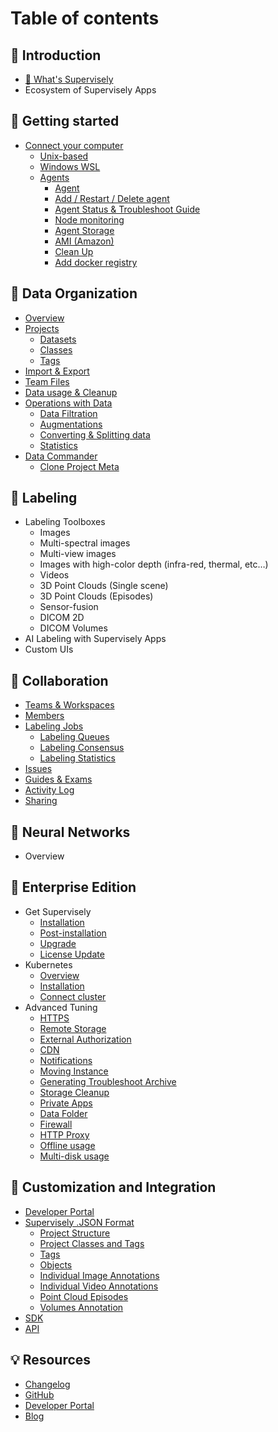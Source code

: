 # Table of contents
## 📌 Introduction
* [🤖 What's Supervisely](README.md)
* Ecosystem of Supervisely Apps

## 📌 Getting started
* [Connect your computer](getting-started/connect-your-computer/README.md)
  * [Unix-based](getting-started/connect-your-computer/unix-based/unix-based.md)
  * [Windows WSL](getting-started/connect-your-computer/windows-wsl/windows-wsl.md)
  * [Agents](getting-started/connect-your-computer/agents/README.md)
      * [Agent](getting-started/connect-your-computer/agents/agent/agent.md)
      * [Add / Restart / Delete agent](getting-started/connect-your-computer/agents/add_delete_node/add_delete_node.md)
      * [Agent Status & Troubleshoot Guide](getting-started/connect-your-computer/agents/status_and_troubleshooting/status.md)
      * [Node monitoring](getting-started/connect-your-computer/agents/manage/manage.md)
      * [Agent Storage](getting-started/connect-your-computer/agents/agent-storage/agent-storage.md)
      * [AMI (Amazon)](getting-started/connect-your-computer/agents/ami/README.md)
      * [Clean Up](getting-started/connect-your-computer/agents/clean_up/clean_up.md)
      * [Add docker registry](getting-started/connect-your-computer/agents/custom-docker-registry/README.md)

## 📂 Data Organization
* [Overview](data-organization/overview.md)
* [Projects](data-organization/project/projects.md)
    * [Datasets](data-organization/project/datasets/datasets.md)
    * [Classes](data-organization/project/classes/classes.md)
    * [Tags](data-organization/project/tags/tags.md)
* [Import & Export](data-organization/import-export.md)
* [Team Files](data-organization/team-files/README.md)
* [Data usage & Cleanup](data-organization/storage/README.md)
* [Operations with Data](/data-organization/Operations-with-Data/README.md)
  * [Data Filtration](/data-organization/Operations-with-Data/data-filtration.md)
  * [Augmentations](/data-organization/Operations-with-Data/Augmentations.md)
  * [Converting & Splitting data](/data-organization/Operations-with-Data/Converting-Splitdata.md)
  * [Statistics](/data-organization/Operations-with-Data/Statistics.md)
* [Data Commander](data-organization/data-commander/README.md)
    * [Clone Project Meta](data-organization/data-commander/clone-meta.md)

## 📝 Labeling

* Labeling Toolboxes 
  * Images
  * Multi-spectral images
  * Multi-view images
  * Images with high-color depth (infra-red, thermal, etc…)
  * Videos
  * 3D Point Clouds (Single scene)
  * 3D Point Clouds (Episodes)
  * Sensor-fusion
  * DICOM 2D
  * DICOM Volumes
* AI Labeling with Supervisely Apps
* Custom UIs

## 🤝 Collaboration

* [Teams & Workspaces](collaboration/teams.md)
* [Members](collaboration/members.md)
* [Labeling Jobs](labeling/jobs/README.md)
  * [Labeling Queues](labeling/jobs/Labeling-Queues.md)
  * [Labeling Consensus](labeling/jobs/Labeling-Consensus.md)
  * [Labeling Statistics](labeling/jobs/Labeling-Statistics.md)
* [Issues](labeling/issues/README.md)
* [Guides & Exams](labeling/exams/README.md)
* [Activity Log](collaboration/Activity-Log.md)
* [Sharing](collaboration/sharing.md)



## 🔮 Neural Networks

* Overview


## 👔 Enterprise Edition

* Get Supervisely
    * [Installation](enterprise/installation/README.md)
    * [Post-installation](enterprise/post-installation/README.md)
    * [Upgrade](enterprise/update/upgrade.md)
    * [License Update](enterprise/updating-the-license/README.md)
* Kubernetes
    * [Overview](enterprise/kubernetes/overview.md)
    * [Installation](enterprise/kubernetes/installation.md)
    * [Connect cluster](enterprise/kubernetes/agent.md)
* Advanced Tuning
    * [HTTPS](enterprise/https/index.md)
    * [Remote Storage](enterprise/s3/README.md)
    * [External Authorization](enterprise/auth/index.md)
    * [CDN](enterprise/cdn/README.md)
    * [Notifications](enterprise/notifications/README.md)
    * [Moving Instance](enterprise/moving/README.md)
    * [Generating Troubleshoot Archive](enterprise/troubleshoot/generating_ts_archive.md)
    * [Storage Cleanup](enterprise/cleanup/README.md)
    * [Private Apps](enterprise/private-apps/README.md)
    * [Data Folder](enterprise/data-folder/README.md)
    * [Firewall](enterprise/firewall/README.md)
    * [HTTP Proxy](enterprise/http-proxy/README.md)
    * [Offline usage](enterprise/offline-usage/README.md)
    * [Multi-disk usage](enterprise/multi-disk/README.md)

## 🔧 Customization and Integration 

* [Developer Portal](https://developer.supervisely.com/)
* [Supervisely .JSON Format](data-organization/Annotation-JSON-format/00_ann_format_navi.md)
    * [Project Structure](data-organization/Annotation-JSON-format/01_Project_Structure_new.md)
    * [Project Classes and Tags](data-organization/Annotation-JSON-format/Project_Classes_And_Tags.md)
    * [Tags](data-organization/Annotation-JSON-format/Supervisely_format_tags.md)
    * [Objects](data-organization/Annotation-JSON-format/Supervisely_Format_objects.md)
    * [Individual Image Annotations](data-organization/Annotation-JSON-format/Supervisely_format_images.md)
    * [Individual Video Annotations](data-organization/Annotation-JSON-format/06_Supervisely_format_videos.md)
    * [Point Cloud Episodes](data-organization/Annotation-JSON-format/07_Supervisely_format_pointcloud_episode.md)
    * [Volumes Annotation](data-organization/Annotation-JSON-format/08_Supervisely_format_volume.md)
* [SDK](https://supervisely.readthedocs.io/en/latest/sdk_packages.html)
* [API](https://api.docs.supervisely.com)
  
## 💡 Resources

* [Changelog](https://app.supervisely.com/changelog)
* [GitHub](https://github.com/supervisely/supervisely)
* [Developer Portal](https://developer.supervisely.com)
* [Blog](https://medium.com/@supervisely)
